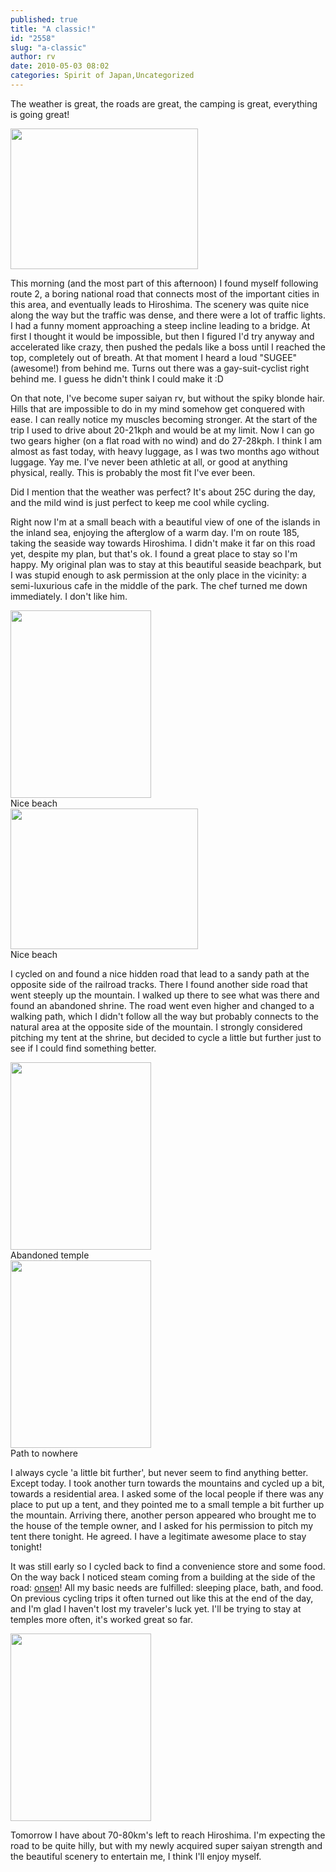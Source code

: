 ```yaml
---
published: true
title: "A classic!"
id: "2558"
slug: "a-classic"
author: rv
date: 2010-05-03 08:02
categories: Spirit of Japan,Uncategorized
---
```

The weather is great, the roads are great, the camping is great, everything is going great!

<a href="https://s3.amazonaws.com/cfwblog/uploads/2010/05/img_2409.jpg"><img class="aligncenter size-medium wp-image-2559" title="IMG_2409" src="https://s3.amazonaws.com/cfwblog/uploads/2010/05/img_2409.jpg?w=300" alt="" width="300" height="225" /></a>

This morning (and the most part of this afternoon) I found myself following route 2, a boring national road that connects most of the important cities in this area, and eventually leads to Hiroshima. The scenery was quite nice along the way but the traffic was dense, and there were a lot of traffic lights. I had a funny moment approaching a steep incline leading to a bridge. At first I thought it would be impossible, but then I figured I'd try anyway and accelerated like crazy, then pushed the pedals like a boss until I reached the top, completely out of breath. At that moment I heard a loud "SUGEE" (awesome!) from behind me. Turns out there was a gay-suit-cyclist right behind me. I guess he didn't think I could make it :D

On that note, I've become super saiyan rv, but without the spiky blonde hair. Hills that are impossible to do in my mind somehow get conquered with ease. I can really notice my muscles becoming stronger. At the start of the trip I used to drive about 20-21kph and would be at my limit. Now I can go two gears higher (on a flat road with no wind) and do 27-28kph. I think I am almost as fast today, with heavy luggage, as I was two months ago without luggage. Yay me. I've never been athletic at all, or good at anything physical, really. This is probably the most fit I've ever been.

Did I mention that the weather was perfect? It's about 25C during the day, and the mild wind is just perfect to keep me cool while cycling.

Right now I'm at a small beach with a beautiful view of one of the islands in the inland sea, enjoying the afterglow of a warm day. I'm on route 185, taking the seaside way towards Hiroshima. I didn't make it far on this road yet, despite my plan, but that's ok. I found a great place to stay so I'm happy. My original plan was to stay at this beautiful seaside beachpark, but I was stupid enough to ask permission at the only place in the vicinity: a semi-luxurious cafe in the middle of the park. The chef turned me down immediately. I don't like him.

<div class="caption">
<a href="https://s3.amazonaws.com/cfwblog/uploads/2010/05/img_2387.jpg"><img class="size-medium wp-image-2560" title="IMG_2387" src="https://s3.amazonaws.com/cfwblog/uploads/2010/05/img_2387.jpg?w=225" alt="" width="225" height="300" /></a>
<div class="caption-text">Nice beach</div>
</div>

<div class="caption">
<a href="https://s3.amazonaws.com/cfwblog/uploads/2010/05/img_2388.jpg"><img class="size-medium wp-image-2561" title="IMG_2388" src="https://s3.amazonaws.com/cfwblog/uploads/2010/05/img_2388.jpg?w=300" alt="" width="300" height="225" /></a>
<div class="caption-text">Nice beach</div>
</div>

I cycled on and found a nice hidden road that lead to a sandy path at the opposite side of the railroad tracks. There I found another side road that went steeply up the mountain. I walked up there to see what was there and found an abandoned shrine. The road went even higher and changed to a walking path, which I didn't follow all the way but probably connects to the natural area at the opposite side of the mountain. I strongly considered pitching my tent at the shrine, but decided to cycle a little but further just to see if I could find something better.

<div class="caption">
<a href="https://s3.amazonaws.com/cfwblog/uploads/2010/05/img_2401.jpg"><img class="size-medium wp-image-2562" title="IMG_2401" src="https://s3.amazonaws.com/cfwblog/uploads/2010/05/img_2401.jpg?w=225" alt="" width="225" height="300" /></a>
<div class="caption-text">Abandoned temple</div>
</div>

<div class="caption">
<a href="https://s3.amazonaws.com/cfwblog/uploads/2010/05/img_2402.jpg"><img class="size-medium wp-image-2563" title="IMG_2402" src="https://s3.amazonaws.com/cfwblog/uploads/2010/05/img_2402.jpg?w=225" alt="" width="225" height="300" /></a>
<div class="caption-text">Path to nowhere</div>
</div>

I always cycle 'a little bit further', but never seem to find anything better. Except today. I took another turn towards the mountains and cycled up a bit, towards a residential area. I asked some of the local people if there was any place to put up a tent, and they pointed me to a small temple a bit further up the mountain. Arriving there, another person appeared who brought me to the house of the temple owner, and I asked for his permission to pitch my tent there tonight. He agreed. I have a legitimate awesome place to stay tonight!

It was still early so I cycled back to find a convenience store and some food. On the way back I noticed steam coming from a building at the side of the road: <a href="https://en.wikipedia.org/wiki/Onsen" target="_blank">onsen</a>! All my basic needs are fulfilled: sleeping place, bath, and food. On previous cycling trips it often turned out like this at the end of the day, and I'm glad I haven't lost my traveler's luck yet. I'll be trying to stay at temples more often, it's worked great so far.

<a href="https://s3.amazonaws.com/cfwblog/uploads/2010/05/img_2410.jpg"><img class="aligncenter size-medium wp-image-2564" title="IMG_2410" src="https://s3.amazonaws.com/cfwblog/uploads/2010/05/img_2410.jpg?w=225" alt="" width="225" height="300" /></a>

Tomorrow I have about 70-80km's left to reach Hiroshima. I'm expecting the road to be quite hilly, but with my newly acquired super saiyan strength and the beautiful scenery to entertain me, I think I'll enjoy myself.